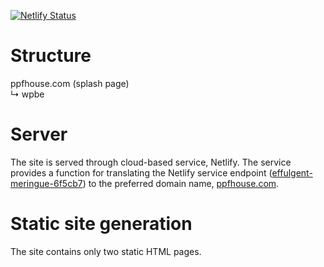 [![Netlify Status](https://api.netlify.com/api/v1/badges/1aaa9905-0a2e-4d25-acd2-a6decbd40334/deploy-status)](https://app.netlify.com/sites/effulgent-meringue-6f5cb7/deploys)

# Structure

ppfhouse.com (splash page)  
&rdsh; wpbe  

# Server

The site is served through cloud-based service, Netlify. The service provides a function for translating the Netlify service endpoint ([effulgent-meringue-6f5cb7](https://effulgent-meringue-6f5cb7.netlify.app/)) to the preferred domain name, [ppfhouse.com](https://www.ppfhouse.com).

# Static site generation

The site contains only two static HTML pages.
